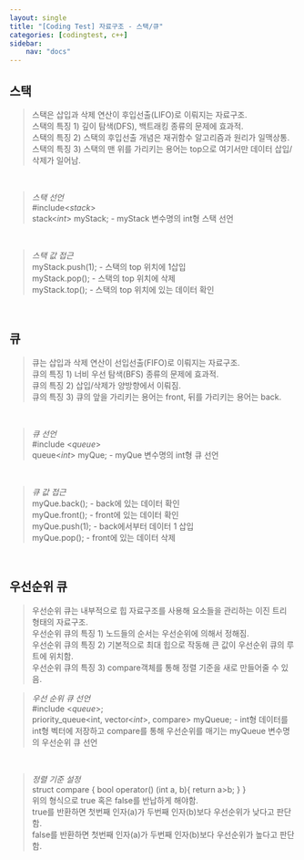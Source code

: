 ```yaml
---
layout: single
title: "[Coding Test] 자료구조 - 스택/큐"
categories: [codingtest, c++]
sidebar:
    nav: "docs"
---
```


## 스택
> 스택은 삽입과 삭제 연산이 후입선출(LIFO)로 이뤄지는 자료구조. <br/>
> 스택의 특징 1) 깊이 탐색(DFS), 백트래킹 종류의 문제에 효과적. <br/>
> 스택의 특징 2) 스택의 후입선출 개념은 재귀함수 알고리즘과 원리가 일맥상통. <br/>
> 스택의 특징 3) 스택의 맨 위를 가리키는 용어는 top으로 여기서만 데이터 삽입/삭제가 일어남. <br/>

<br/>

> *스택 선언* <br/>
> #include<*stack*> <br/>
> stack<*int*> myStack; - myStack 변수명의 int형 스택 선언 <br/>
<br/>

> *스택 값 접근* <br/>
> myStack.push(1); - 스택의 top 위치에 1삽입  <br/>
> myStack.pop(); - 스택의 top 위치에 삭제  <br/>
> myStack.top(); - 스택의 top 위치에 있는 데이터 확인  <br/>
<br/>


## 큐
> 큐는 삽입과 삭제 연산이 선입선출(FIFO)로 이뤄지는 자료구조. <br/>
> 큐의 특징 1) 너비 우선 탐색(BFS) 종류의 문제에 효과적. <br/>
> 큐의 특징 2) 삽입/삭제가 양방향에서 이뤄짐. <br/>
> 큐의 특징 3) 큐의 앞을 가리키는 용어는 front, 뒤를 가리키는 용어는 back. <br/>

<br/>

> *큐 선언* <br/>
> #include <*queue*> <br/>
> queue<*int*> myQue; - myQue 변수명의 int형 큐 선언 <br/>
<br/>

> *큐 값 접근* <br/>
> myQue.back(); - back에 있는 데이터 확인 <br/>
> myQue.front(); - front에 있는 데이터 확인  <br/>
> myQue.push(1); - back에서부터 데이터 1 삽입  <br/>
> myQue.pop(); - front에 있는 데이터 삭제  <br/>
<br/>


## 우선순위 큐
> 우선순위 큐는 내부적으로 힙 자료구조를 사용해 요소들을 관리하는 이진 트리 형태의 자료구조. <br/>
> 우선순위 큐의 특징 1) 노드들의 순서는 우선순위에 의해서 정해짐. <br/>
> 우선순위 큐의 특징 2) 기본적으로 최대 힙으로 작동해 큰 값이 우선순위 큐의 루트에 위치함. <br/>
> 우선순위 큐의 특징 3) compare객체를 통해 정렬 기준을 새로 만들어줄 수 있음. <br/>


> *우선 순위 큐 선언* <br/>
> #include <*queue*>; <br/>
> priority_queue<int, vector<*int*>, compare> myQueue; - int형 데이터를 int형 벡터에 저장하고 compare를 통해 우선순위를 매기는 myQueue 변수명의 우선순위 큐 선언 <br/>
<br/>

> *정렬 기준 설정* <br/>
> struct compare {
    bool operator() (int a, b){
        return a>b;
    }
} <br/>
> 위의 형식으로 true 혹은 false를 반납하게 해야함. <br/>
> true를 반환하면 첫번째 인자(a)가 두번째 인자(b)보다 우선순위가 낮다고 판단함. <br/>
> false를 반환하면 첫번째 인자(a)가 두번째 인자(b)보다 우선순위가 높다고 판단함. <br/>